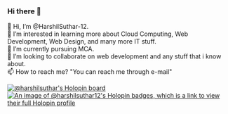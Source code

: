 ### Hi there 👋

👋 Hi, I’m @HarshilSuthar-12. </br>
👀 I’m interested in learning more about Cloud Computing, Web Development, Web Design, and many more IT stuff.</br>
🌱 I’m currently pursuing MCA.</br>
💞️ I’m looking to collaborate on web development and any stuff that i know about.</br>
📫 How to reach me? "You can reach me through e-mail"</br>




[![@harshilsuthar's Holopin board](https://holopin.me/harshilsuthar)](https://holopin.io/@harshilsuthar)
[![An image of @harshilsuthar12's Holopin badges, which is a link to view their full Holopin profile](https://holopin.me/harshilsuthar12)](https://holopin.io/@harshilsuthar12)
